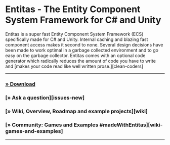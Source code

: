 Entitas - The Entity Component System Framework for C# and Unity
================================================================

Entitas is a super fast Entity Component System Framework (ECS) specifically made for C# and Unity. Internal caching and blazing fast component access makes it second to none. Several design decisions have been made to work optimal in a garbage collected environment and to go easy on the garbage collector. Entitas comes with an optional code generator which radically reduces the amount of code you have to write and [makes your code read like well written prose.][clean-coders]


---

### **[» Download](#download-entitas)**
### **[» Ask a question][issues-new]**
### **[» Wiki, Overview, Roadmap and example projects][wiki]**
### **[» Community: Games and Examples #madeWithEntitas][wiki-games-and-examples]**

---